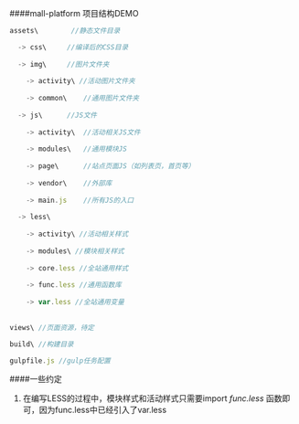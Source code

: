 ####mall-platform 项目结构DEMO

```javascript
assets\        //静态文件目录

  -> css\     //编译后的CSS目录
  
  -> img\     //图片文件夹
  
    -> activity\ //活动图片文件夹
    
    -> common\    //通用图片文件夹
    
  -> js\      //JS文件
  
    -> activity\  //活动相关JS文件
    
    -> modules\   //通用模块JS
    
    -> page\      //站点页面JS（如列表页，首页等）
    
    -> vendor\    //外部库
    
    -> main.js    //所有JS的入口
    
  -> less\
  
    -> activity\ //活动相关样式
    
    -> modules\ //模块相关样式
    
    -> core.less //全站通用样式
    
    -> func.less //通用函数库
    
    -> var.less //全站通用变量
    
    
views\ //页面资源，待定

build\ //构建目录

gulpfile.js //gulp任务配置

```

####一些约定

1.  在编写LESS的过程中，模块样式和活动样式只需要import *func.less* 函数即可，因为func.less中已经引入了var.less
